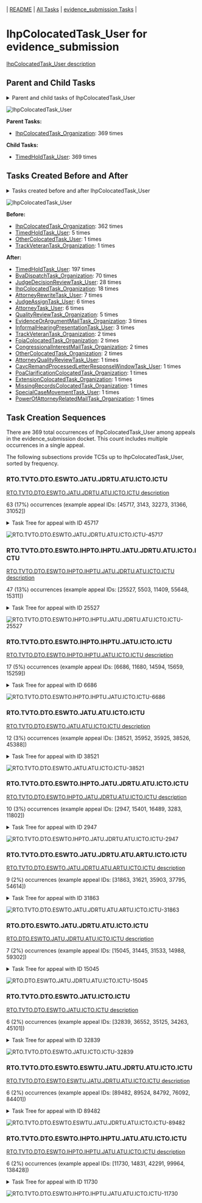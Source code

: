 <!-- DO NOT EDIT THIS FILE.  This file is autogenerated. -->
| [README](../README.md) | [All Tasks](../alltasks.md) | [evidence_submission Tasks](tasklist.md) |

# IhpColocatedTask_User for evidence_submission

[IhpColocatedTask_User description](../descr/IhpColocatedTask_User.md)

## Parent and Child Tasks

<details><summary markdown='span'>Parent and child tasks of IhpColocatedTask_User
</summary>

```
digraph G {
rankdir=LR;
node [shape=box]
"IhpColocatedTask_User" -> "TimedHoldTask_User" [label=369]
"IhpColocatedTask_Organization" -> "IhpColocatedTask_User" [label=369]
}
```
</details>

![IhpColocatedTask_User](dot/IhpColocatedTask_User-parentchild.dot.png)

**Parent Tasks:**

   * [IhpColocatedTask_Organization](IhpColocatedTask_Organization.md): 369 times

**Child Tasks:**

   * [TimedHoldTask_User](TimedHoldTask_User.md): 369 times

## Tasks Created Before and After

<details><summary markdown='span'>Tasks created before and after IhpColocatedTask_User</summary>

```
digraph G {
rankdir=LR;

"IhpColocatedTask_User" -> "TimedHoldTask_User" [label=197]
"IhpColocatedTask_User" -> "BvaDispatchTask_Organization" [label=70]
"IhpColocatedTask_User" -> "JudgeDecisionReviewTask_User" [label=28]
"IhpColocatedTask_User" -> "IhpColocatedTask_Organization" [label=18]
"IhpColocatedTask_User" -> "AttorneyRewriteTask_User" [label=7]
"IhpColocatedTask_User" -> "JudgeAssignTask_User" [label=6]
"IhpColocatedTask_User" -> "AttorneyTask_User" [label=6]
"IhpColocatedTask_User" -> "QualityReviewTask_Organization" [label=5]
"IhpColocatedTask_User" -> "InformalHearingPresentationTask_User" [label=3]
"IhpColocatedTask_User" -> "EvidenceOrArgumentMailTask_Organization" [label=3]
"IhpColocatedTask_User" -> "TrackVeteranTask_Organization" [label=2]
"IhpColocatedTask_User" -> "OtherColocatedTask_Organization" [label=2]
"IhpColocatedTask_User" -> "FoiaColocatedTask_Organization" [label=2]
"IhpColocatedTask_User" -> "CongressionalInterestMailTask_Organization" [label=2]
"IhpColocatedTask_User" -> "SpecialCaseMovementTask_User" [label=1]
"IhpColocatedTask_User" -> "PowerOfAttorneyRelatedMailTask_Organization" [label=1]
"IhpColocatedTask_User" -> "PoaClarificationColocatedTask_Organization" [label=1]
"IhpColocatedTask_User" -> "MissingRecordsColocatedTask_Organization" [label=1]
"IhpColocatedTask_User" -> "ExtensionColocatedTask_Organization" [label=1]
"IhpColocatedTask_User" -> "CavcRemandProcessedLetterResponseWindowTask_User" [label=1]
"IhpColocatedTask_User" -> "AttorneyQualityReviewTask_User" [label=1]
"IhpColocatedTask_Organization" -> "IhpColocatedTask_User" [label=362]
"TimedHoldTask_User" -> "IhpColocatedTask_User" [label=5]
"TrackVeteranTask_Organization" -> "IhpColocatedTask_User" [label=1]
"OtherColocatedTask_User" -> "IhpColocatedTask_User" [label=1]
}
```
</details>

![IhpColocatedTask_User](dot/IhpColocatedTask_User.dot.png)

**Before:**

   * [IhpColocatedTask_Organization](IhpColocatedTask_Organization.md): 362 times
   * [TimedHoldTask_User](TimedHoldTask_User.md): 5 times
   * [OtherColocatedTask_User](OtherColocatedTask_User.md): 1 times
   * [TrackVeteranTask_Organization](TrackVeteranTask_Organization.md): 1 times

**After:**

   * [TimedHoldTask_User](TimedHoldTask_User.md): 197 times
   * [BvaDispatchTask_Organization](BvaDispatchTask_Organization.md): 70 times
   * [JudgeDecisionReviewTask_User](JudgeDecisionReviewTask_User.md): 28 times
   * [IhpColocatedTask_Organization](IhpColocatedTask_Organization.md): 18 times
   * [AttorneyRewriteTask_User](AttorneyRewriteTask_User.md): 7 times
   * [JudgeAssignTask_User](JudgeAssignTask_User.md): 6 times
   * [AttorneyTask_User](AttorneyTask_User.md): 6 times
   * [QualityReviewTask_Organization](QualityReviewTask_Organization.md): 5 times
   * [EvidenceOrArgumentMailTask_Organization](EvidenceOrArgumentMailTask_Organization.md): 3 times
   * [InformalHearingPresentationTask_User](InformalHearingPresentationTask_User.md): 3 times
   * [TrackVeteranTask_Organization](TrackVeteranTask_Organization.md): 2 times
   * [FoiaColocatedTask_Organization](FoiaColocatedTask_Organization.md): 2 times
   * [CongressionalInterestMailTask_Organization](CongressionalInterestMailTask_Organization.md): 2 times
   * [OtherColocatedTask_Organization](OtherColocatedTask_Organization.md): 2 times
   * [AttorneyQualityReviewTask_User](AttorneyQualityReviewTask_User.md): 1 times
   * [CavcRemandProcessedLetterResponseWindowTask_User](CavcRemandProcessedLetterResponseWindowTask_User.md): 1 times
   * [PoaClarificationColocatedTask_Organization](PoaClarificationColocatedTask_Organization.md): 1 times
   * [ExtensionColocatedTask_Organization](ExtensionColocatedTask_Organization.md): 1 times
   * [MissingRecordsColocatedTask_Organization](MissingRecordsColocatedTask_Organization.md): 1 times
   * [SpecialCaseMovementTask_User](SpecialCaseMovementTask_User.md): 1 times
   * [PowerOfAttorneyRelatedMailTask_Organization](PowerOfAttorneyRelatedMailTask_Organization.md): 1 times

## Task Creation Sequences

There are 369 total occurrences of IhpColocatedTask_User among appeals in the evidence_submission docket.  This count includes multiple occurrences in a single appeal.

The following subsections provide TCSs up to IhpColocatedTask_User, sorted by frequency.

### RTO.TVTO.DTO.ESWTO.JATU.JDRTU.ATU.ICTO.ICTU

[RTO.TVTO.DTO.ESWTO.JATU.JDRTU.ATU.ICTO.ICTU description](../descr/RTO.TVTO.DTO.ESWTO.JATU.JDRTU.ATU.ICTO.ICTU.md)

63 (17%) occurrences (example appeal IDs: [45717, 3143, 32273, 31366, 31052])

<details><summary markdown='span'>Task Tree for appeal with ID 45717</summary>

```
@startuml
skinparam {
  ObjectBorderColor #555
  ObjectBorderThickness 0
  ObjectFontStyle bold
  ObjectFontSize 14
  ObjectAttributeFontColor #333
  ObjectAttributeFontSize 12
}
  object 0.RootTask #8dd3c7 {
Organization
}
  object 1.TrackVeteranTask #bebada {
Organization
}
  object 2.DistributionTask #ffffb3 {
Organization
}
  object 3.EvidenceSubmissionWindowTask #fccde5 {
Organization
}
  object 4.JudgeAssignTask #ccebc5 {
User
}
  object 5.JudgeDecisionReviewTask #d9d9d9 {
User
}
  object 6.AttorneyTask #bc80bd {
User
}
  object 7.IhpColocatedTask #bc80bd {
Organization
}
  object 8.IhpColocatedTask #bc80bd {
User  <back:white>    </back>
}
  object 9.IhpColocatedTask #bc80bd {
Organization
}
  object 10.IhpColocatedTask #bc80bd {
User  <back:white>    </back>
}
  object 11.TimedHoldTask #fccde5 {
User
}
  object 12.BvaDispatchTask #b3de69 {
Organization
}
  object 13.BvaDispatchTask #b3de69 {
User
}
0.RootTask -- 1.TrackVeteranTask
0.RootTask -- 2.DistributionTask
2.DistributionTask -- 3.EvidenceSubmissionWindowTask
0.RootTask -- 4.JudgeAssignTask
0.RootTask -- 5.JudgeDecisionReviewTask
5.JudgeDecisionReviewTask -- 6.AttorneyTask
6.AttorneyTask -- 7.IhpColocatedTask
7.IhpColocatedTask -- 8.IhpColocatedTask
6.AttorneyTask -- 9.IhpColocatedTask
9.IhpColocatedTask -- 10.IhpColocatedTask
10.IhpColocatedTask -- 11.TimedHoldTask
0.RootTask -- 12.BvaDispatchTask
12.BvaDispatchTask -- 13.BvaDispatchTask
@enduml
```
</details>

![RTO.TVTO.DTO.ESWTO.JATU.JDRTU.ATU.ICTO.ICTU-45717](uml/RTO.TVTO.DTO.ESWTO.JATU.JDRTU.ATU.ICTO.ICTU-45717.png)

### RTO.TVTO.DTO.ESWTO.IHPTO.IHPTU.JATU.JDRTU.ATU.ICTO.ICTU

[RTO.TVTO.DTO.ESWTO.IHPTO.IHPTU.JATU.JDRTU.ATU.ICTO.ICTU description](../descr/RTO.TVTO.DTO.ESWTO.IHPTO.IHPTU.JATU.JDRTU.ATU.ICTO.ICTU.md)

47 (13%) occurrences (example appeal IDs: [25527, 5503, 11409, 55648, 15311])

<details><summary markdown='span'>Task Tree for appeal with ID 25527</summary>

```
@startuml
skinparam {
  ObjectBorderColor #555
  ObjectBorderThickness 0
  ObjectFontStyle bold
  ObjectFontSize 14
  ObjectAttributeFontColor #333
  ObjectAttributeFontSize 12
}
  object 0.RootTask #8dd3c7 {
Organization
}
  object 1.TrackVeteranTask #bebada {
Organization
}
  object 2.DistributionTask #ffffb3 {
Organization
}
  object 3.EvidenceSubmissionWindowTask #fccde5 {
Organization
}
  object 4.InformalHearingPresentationTask #fdb462 {
Organization
}
  object 5.InformalHearingPresentationTask #fdb462 {
User
}
  object 6.JudgeAssignTask #ccebc5 {
User
}
  object 7.JudgeDecisionReviewTask #d9d9d9 {
User
}
  object 8.AttorneyTask #bc80bd {
User
}
  object 9.IhpColocatedTask #bc80bd {
Organization
}
  object 10.IhpColocatedTask #bc80bd {
User  <back:white>    </back>
}
  object 11.BvaDispatchTask #b3de69 {
Organization
}
  object 12.BvaDispatchTask #b3de69 {
User
}
0.RootTask -- 1.TrackVeteranTask
0.RootTask -- 2.DistributionTask
2.DistributionTask -- 3.EvidenceSubmissionWindowTask
2.DistributionTask -- 4.InformalHearingPresentationTask
4.InformalHearingPresentationTask -- 5.InformalHearingPresentationTask
0.RootTask -- 6.JudgeAssignTask
0.RootTask -- 7.JudgeDecisionReviewTask
7.JudgeDecisionReviewTask -- 8.AttorneyTask
8.AttorneyTask -- 9.IhpColocatedTask
9.IhpColocatedTask -- 10.IhpColocatedTask
0.RootTask -- 11.BvaDispatchTask
11.BvaDispatchTask -- 12.BvaDispatchTask
@enduml
```
</details>

![RTO.TVTO.DTO.ESWTO.IHPTO.IHPTU.JATU.JDRTU.ATU.ICTO.ICTU-25527](uml/RTO.TVTO.DTO.ESWTO.IHPTO.IHPTU.JATU.JDRTU.ATU.ICTO.ICTU-25527.png)

### RTO.TVTO.DTO.ESWTO.IHPTO.IHPTU.JATU.ICTO.ICTU

[RTO.TVTO.DTO.ESWTO.IHPTO.IHPTU.JATU.ICTO.ICTU description](../descr/RTO.TVTO.DTO.ESWTO.IHPTO.IHPTU.JATU.ICTO.ICTU.md)

17 (5%) occurrences (example appeal IDs: [6686, 11680, 14594, 15659, 15259])

<details><summary markdown='span'>Task Tree for appeal with ID 6686</summary>

```
@startuml
skinparam {
  ObjectBorderColor #555
  ObjectBorderThickness 0
  ObjectFontStyle bold
  ObjectFontSize 14
  ObjectAttributeFontColor #333
  ObjectAttributeFontSize 12
}
  object 0.RootTask #8dd3c7 {
Organization
}
  object 1.TrackVeteranTask #bebada {
Organization
}
  object 2.DistributionTask #ffffb3 {
Organization
}
  object 3.EvidenceSubmissionWindowTask #fccde5 {
Organization
}
  object 4.InformalHearingPresentationTask #fdb462 {
Organization
}
  object 5.InformalHearingPresentationTask #fdb462 {
User
}
  object 6.InformalHearingPresentationTask #fdb462 {
User
}
  object 7.JudgeAssignTask #ccebc5 {
User
}
  object 8.JudgeDecisionReviewTask #d9d9d9 {
User
}
  object 9.AttorneyTask #bc80bd {
User
}
  object 10.IhpColocatedTask #bc80bd {
Organization
}
  object 11.IhpColocatedTask #bc80bd {
User  <back:white>    </back>
}
  object 12.TimedHoldTask #fccde5 {
User
}
  object 13.TimedHoldTask #fccde5 {
User
}
  object 14.TimedHoldTask #fccde5 {
User
}
  object 15.TimedHoldTask #fccde5 {
User
}
  object 16.TimedHoldTask #fccde5 {
User
}
  object 17.TimedHoldTask #fccde5 {
User
}
  object 18.JudgeAssignTask #ccebc5 {
User
}
  object 19.JudgeDecisionReviewTask #d9d9d9 {
User
}
  object 20.AttorneyTask #bc80bd {
User
}
  object 21.BvaDispatchTask #b3de69 {
Organization
}
  object 22.BvaDispatchTask #b3de69 {
User
}
0.RootTask -- 1.TrackVeteranTask
0.RootTask -- 2.DistributionTask
2.DistributionTask -- 3.EvidenceSubmissionWindowTask
2.DistributionTask -- 4.InformalHearingPresentationTask
4.InformalHearingPresentationTask -- 5.InformalHearingPresentationTask
4.InformalHearingPresentationTask -- 6.InformalHearingPresentationTask
0.RootTask -- 7.JudgeAssignTask
0.RootTask -- 8.JudgeDecisionReviewTask
8.JudgeDecisionReviewTask -- 9.AttorneyTask
9.AttorneyTask -- 10.IhpColocatedTask
10.IhpColocatedTask -- 11.IhpColocatedTask
11.IhpColocatedTask -- 12.TimedHoldTask
11.IhpColocatedTask -- 13.TimedHoldTask
11.IhpColocatedTask -- 14.TimedHoldTask
11.IhpColocatedTask -- 15.TimedHoldTask
11.IhpColocatedTask -- 16.TimedHoldTask
11.IhpColocatedTask -- 17.TimedHoldTask
0.RootTask -- 18.JudgeAssignTask
0.RootTask -- 19.JudgeDecisionReviewTask
19.JudgeDecisionReviewTask -- 20.AttorneyTask
0.RootTask -- 21.BvaDispatchTask
21.BvaDispatchTask -- 22.BvaDispatchTask
@enduml
```
</details>

![RTO.TVTO.DTO.ESWTO.IHPTO.IHPTU.JATU.ICTO.ICTU-6686](uml/RTO.TVTO.DTO.ESWTO.IHPTO.IHPTU.JATU.ICTO.ICTU-6686.png)

### RTO.TVTO.DTO.ESWTO.JATU.ATU.ICTO.ICTU

[RTO.TVTO.DTO.ESWTO.JATU.ATU.ICTO.ICTU description](../descr/RTO.TVTO.DTO.ESWTO.JATU.ATU.ICTO.ICTU.md)

12 (3%) occurrences (example appeal IDs: [38521, 35952, 35925, 38526, 45388])

<details><summary markdown='span'>Task Tree for appeal with ID 38521</summary>

```
@startuml
skinparam {
  ObjectBorderColor #555
  ObjectBorderThickness 0
  ObjectFontStyle bold
  ObjectFontSize 14
  ObjectAttributeFontColor #333
  ObjectAttributeFontSize 12
}
  object 0.RootTask #8dd3c7 {
Organization
}
  object 1.TrackVeteranTask #bebada {
Organization
}
  object 2.DistributionTask #ffffb3 {
Organization
}
  object 3.EvidenceSubmissionWindowTask #fccde5 {
Organization
}
  object 4.JudgeAssignTask #ccebc5 {
User
}
  object 5.JudgeDecisionReviewTask #d9d9d9 {
User
}
  object 6.AttorneyTask #bc80bd {
User
}
  object 7.IhpColocatedTask #bc80bd {
Organization
}
  object 8.IhpColocatedTask #bc80bd {
User  <back:white>    </back>
}
  object 9.TimedHoldTask #fccde5 {
User
}
  object 10.JudgeDecisionReviewTask #d9d9d9 {
User
}
  object 11.JudgeDecisionReviewTask #d9d9d9 {
User
}
  object 12.BvaDispatchTask #b3de69 {
Organization
}
  object 13.BvaDispatchTask #b3de69 {
User
}
0.RootTask -- 1.TrackVeteranTask
0.RootTask -- 2.DistributionTask
2.DistributionTask -- 3.EvidenceSubmissionWindowTask
0.RootTask -- 4.JudgeAssignTask
0.RootTask -- 5.JudgeDecisionReviewTask
11.JudgeDecisionReviewTask -- 6.AttorneyTask
6.AttorneyTask -- 7.IhpColocatedTask
7.IhpColocatedTask -- 8.IhpColocatedTask
8.IhpColocatedTask -- 9.TimedHoldTask
0.RootTask -- 10.JudgeDecisionReviewTask
0.RootTask -- 11.JudgeDecisionReviewTask
0.RootTask -- 12.BvaDispatchTask
12.BvaDispatchTask -- 13.BvaDispatchTask
@enduml
```
</details>

![RTO.TVTO.DTO.ESWTO.JATU.ATU.ICTO.ICTU-38521](uml/RTO.TVTO.DTO.ESWTO.JATU.ATU.ICTO.ICTU-38521.png)

### RTO.TVTO.DTO.ESWTO.IHPTO.JATU.JDRTU.ATU.ICTO.ICTU

[RTO.TVTO.DTO.ESWTO.IHPTO.JATU.JDRTU.ATU.ICTO.ICTU description](../descr/RTO.TVTO.DTO.ESWTO.IHPTO.JATU.JDRTU.ATU.ICTO.ICTU.md)

10 (3%) occurrences (example appeal IDs: [2947, 15401, 16489, 3283, 11802])

<details><summary markdown='span'>Task Tree for appeal with ID 2947</summary>

```
@startuml
skinparam {
  ObjectBorderColor #555
  ObjectBorderThickness 0
  ObjectFontStyle bold
  ObjectFontSize 14
  ObjectAttributeFontColor #333
  ObjectAttributeFontSize 12
}
  object 0.RootTask #8dd3c7 {
Organization
}
  object 1.TrackVeteranTask #bebada {
Organization
}
  object 2.DistributionTask #ffffb3 {
Organization
}
  object 3.EvidenceSubmissionWindowTask #fccde5 {
Organization
}
  object 4.InformalHearingPresentationTask #fdb462 {
Organization
}
  object 5.InformalHearingPresentationTask #fdb462 {
User
}
  object 6.JudgeAssignTask #ccebc5 {
User
}
  object 7.JudgeDecisionReviewTask #d9d9d9 {
User
}
  object 8.AttorneyTask #bc80bd {
User
}
  object 9.IhpColocatedTask #bc80bd {
Organization
}
  object 10.IhpColocatedTask #bc80bd {
User  <back:white>    </back>
}
  object 11.IhpColocatedTask #bc80bd {
User  <back:white>    </back>
}
  object 12.TimedHoldTask #fccde5 {
User
}
  object 13.TimedHoldTask #fccde5 {
User
}
  object 14.TimedHoldTask #fccde5 {
User
}
  object 15.BvaDispatchTask #b3de69 {
Organization
}
  object 16.BvaDispatchTask #b3de69 {
User
}
  object 17.BvaDispatchTask #b3de69 {
User
}
  object 18.BvaDispatchTask #b3de69 {
User
}
0.RootTask -- 1.TrackVeteranTask
0.RootTask -- 2.DistributionTask
2.DistributionTask -- 3.EvidenceSubmissionWindowTask
2.DistributionTask -- 4.InformalHearingPresentationTask
4.InformalHearingPresentationTask -- 5.InformalHearingPresentationTask
0.RootTask -- 6.JudgeAssignTask
0.RootTask -- 7.JudgeDecisionReviewTask
7.JudgeDecisionReviewTask -- 8.AttorneyTask
8.AttorneyTask -- 9.IhpColocatedTask
9.IhpColocatedTask -- 10.IhpColocatedTask
9.IhpColocatedTask -- 11.IhpColocatedTask
11.IhpColocatedTask -- 12.TimedHoldTask
11.IhpColocatedTask -- 13.TimedHoldTask
11.IhpColocatedTask -- 14.TimedHoldTask
0.RootTask -- 15.BvaDispatchTask
15.BvaDispatchTask -- 16.BvaDispatchTask
15.BvaDispatchTask -- 17.BvaDispatchTask
15.BvaDispatchTask -- 18.BvaDispatchTask
@enduml
```
</details>

![RTO.TVTO.DTO.ESWTO.IHPTO.JATU.JDRTU.ATU.ICTO.ICTU-2947](uml/RTO.TVTO.DTO.ESWTO.IHPTO.JATU.JDRTU.ATU.ICTO.ICTU-2947.png)

### RTO.TVTO.DTO.ESWTO.JATU.JDRTU.ATU.ARTU.ICTO.ICTU

[RTO.TVTO.DTO.ESWTO.JATU.JDRTU.ATU.ARTU.ICTO.ICTU description](../descr/RTO.TVTO.DTO.ESWTO.JATU.JDRTU.ATU.ARTU.ICTO.ICTU.md)

9 (2%) occurrences (example appeal IDs: [31863, 31621, 35903, 37795, 54614])

<details><summary markdown='span'>Task Tree for appeal with ID 31863</summary>

```
@startuml
skinparam {
  ObjectBorderColor #555
  ObjectBorderThickness 0
  ObjectFontStyle bold
  ObjectFontSize 14
  ObjectAttributeFontColor #333
  ObjectAttributeFontSize 12
}
  object 0.RootTask #8dd3c7 {
Organization
}
  object 1.TrackVeteranTask #bebada {
Organization
}
  object 2.DistributionTask #ffffb3 {
Organization
}
  object 3.EvidenceSubmissionWindowTask #fccde5 {
Organization
}
  object 4.JudgeAssignTask #ccebc5 {
User
}
  object 5.JudgeDecisionReviewTask #d9d9d9 {
User
}
  object 6.AttorneyTask #bc80bd {
User
}
  object 7.AttorneyRewriteTask #b3de69 {
User
}
  object 8.IhpColocatedTask #bc80bd {
Organization
}
  object 9.IhpColocatedTask #bc80bd {
User  <back:white>    </back>
}
  object 10.TimedHoldTask #fccde5 {
User
}
  object 11.TimedHoldTask #fccde5 {
User
}
  object 12.BvaDispatchTask #b3de69 {
Organization
}
  object 13.BvaDispatchTask #b3de69 {
User
}
0.RootTask -- 1.TrackVeteranTask
0.RootTask -- 2.DistributionTask
2.DistributionTask -- 3.EvidenceSubmissionWindowTask
0.RootTask -- 4.JudgeAssignTask
0.RootTask -- 5.JudgeDecisionReviewTask
5.JudgeDecisionReviewTask -- 6.AttorneyTask
5.JudgeDecisionReviewTask -- 7.AttorneyRewriteTask
7.AttorneyRewriteTask -- 8.IhpColocatedTask
8.IhpColocatedTask -- 9.IhpColocatedTask
9.IhpColocatedTask -- 10.TimedHoldTask
9.IhpColocatedTask -- 11.TimedHoldTask
0.RootTask -- 12.BvaDispatchTask
12.BvaDispatchTask -- 13.BvaDispatchTask
@enduml
```
</details>

![RTO.TVTO.DTO.ESWTO.JATU.JDRTU.ATU.ARTU.ICTO.ICTU-31863](uml/RTO.TVTO.DTO.ESWTO.JATU.JDRTU.ATU.ARTU.ICTO.ICTU-31863.png)

### RTO.DTO.ESWTO.JATU.JDRTU.ATU.ICTO.ICTU

[RTO.DTO.ESWTO.JATU.JDRTU.ATU.ICTO.ICTU description](../descr/RTO.DTO.ESWTO.JATU.JDRTU.ATU.ICTO.ICTU.md)

7 (2%) occurrences (example appeal IDs: [15045, 31445, 31533, 14988, 59302])

<details><summary markdown='span'>Task Tree for appeal with ID 15045</summary>

```
@startuml
skinparam {
  ObjectBorderColor #555
  ObjectBorderThickness 0
  ObjectFontStyle bold
  ObjectFontSize 14
  ObjectAttributeFontColor #333
  ObjectAttributeFontSize 12
}
  object 0.RootTask #8dd3c7 {
Organization
}
  object 1.DistributionTask #ffffb3 {
Organization
}
  object 2.EvidenceSubmissionWindowTask #fccde5 {
Organization
}
  object 3.JudgeAssignTask #ccebc5 {
User
}
  object 4.JudgeDecisionReviewTask #d9d9d9 {
User
}
  object 5.AttorneyTask #bc80bd {
User
}
  object 6.IhpColocatedTask #bc80bd {
Organization
}
  object 7.IhpColocatedTask #bc80bd {
User  <back:white>    </back>
}
  object 8.TimedHoldTask #fccde5 {
User
}
  object 9.TrackVeteranTask #bebada {
Organization
}
  object 10.InformalHearingPresentationTask #fdb462 {
Organization
}
  object 11.TimedHoldTask #fccde5 {
User
}
  object 12.BvaDispatchTask #b3de69 {
Organization
}
  object 13.BvaDispatchTask #b3de69 {
User
}
0.RootTask -- 1.DistributionTask
1.DistributionTask -- 2.EvidenceSubmissionWindowTask
0.RootTask -- 3.JudgeAssignTask
0.RootTask -- 4.JudgeDecisionReviewTask
4.JudgeDecisionReviewTask -- 5.AttorneyTask
5.AttorneyTask -- 6.IhpColocatedTask
6.IhpColocatedTask -- 7.IhpColocatedTask
7.IhpColocatedTask -- 8.TimedHoldTask
0.RootTask -- 9.TrackVeteranTask
0.RootTask -- 10.InformalHearingPresentationTask
7.IhpColocatedTask -- 11.TimedHoldTask
0.RootTask -- 12.BvaDispatchTask
12.BvaDispatchTask -- 13.BvaDispatchTask
@enduml
```
</details>

![RTO.DTO.ESWTO.JATU.JDRTU.ATU.ICTO.ICTU-15045](uml/RTO.DTO.ESWTO.JATU.JDRTU.ATU.ICTO.ICTU-15045.png)

### RTO.TVTO.DTO.ESWTO.JATU.ICTO.ICTU

[RTO.TVTO.DTO.ESWTO.JATU.ICTO.ICTU description](../descr/RTO.TVTO.DTO.ESWTO.JATU.ICTO.ICTU.md)

6 (2%) occurrences (example appeal IDs: [32839, 36552, 35125, 34263, 45101])

<details><summary markdown='span'>Task Tree for appeal with ID 32839</summary>

```
@startuml
skinparam {
  ObjectBorderColor #555
  ObjectBorderThickness 0
  ObjectFontStyle bold
  ObjectFontSize 14
  ObjectAttributeFontColor #333
  ObjectAttributeFontSize 12
}
  object 0.RootTask #8dd3c7 {
Organization
}
  object 1.TrackVeteranTask #bebada {
Organization
}
  object 2.DistributionTask #ffffb3 {
Organization
}
  object 3.EvidenceSubmissionWindowTask #fccde5 {
Organization
}
  object 4.JudgeAssignTask #ccebc5 {
User
}
  object 5.IhpColocatedTask #bc80bd {
Organization
}
  object 6.IhpColocatedTask #bc80bd {
User  <back:white>    </back>
}
  object 7.TimedHoldTask #fccde5 {
User
}
  object 8.TimedHoldTask #fccde5 {
User
}
  object 9.JudgeDecisionReviewTask #d9d9d9 {
User
}
  object 10.AttorneyTask #bc80bd {
User
}
  object 11.JudgeAssignTask #ccebc5 {
User
}
  object 12.JudgeDecisionReviewTask #d9d9d9 {
User
}
  object 13.AttorneyTask #bc80bd {
User
}
  object 14.OtherColocatedTask #80b1d3 {
Organization
}
  object 15.OtherColocatedTask #80b1d3 {
User
}
  object 16.TimedHoldTask #fccde5 {
User
}
0.RootTask -- 1.TrackVeteranTask
0.RootTask -- 2.DistributionTask
2.DistributionTask -- 3.EvidenceSubmissionWindowTask
0.RootTask -- 4.JudgeAssignTask
4.JudgeAssignTask -- 5.IhpColocatedTask
5.IhpColocatedTask -- 6.IhpColocatedTask
6.IhpColocatedTask -- 7.TimedHoldTask
6.IhpColocatedTask -- 8.TimedHoldTask
0.RootTask -- 9.JudgeDecisionReviewTask
9.JudgeDecisionReviewTask -- 10.AttorneyTask
0.RootTask -- 11.JudgeAssignTask
0.RootTask -- 12.JudgeDecisionReviewTask
12.JudgeDecisionReviewTask -- 13.AttorneyTask
13.AttorneyTask -- 14.OtherColocatedTask
14.OtherColocatedTask -- 15.OtherColocatedTask
15.OtherColocatedTask -- 16.TimedHoldTask
@enduml
```
</details>

![RTO.TVTO.DTO.ESWTO.JATU.ICTO.ICTU-32839](uml/RTO.TVTO.DTO.ESWTO.JATU.ICTO.ICTU-32839.png)

### RTO.TVTO.DTO.ESWTO.ESWTU.JATU.JDRTU.ATU.ICTO.ICTU

[RTO.TVTO.DTO.ESWTO.ESWTU.JATU.JDRTU.ATU.ICTO.ICTU description](../descr/RTO.TVTO.DTO.ESWTO.ESWTU.JATU.JDRTU.ATU.ICTO.ICTU.md)

6 (2%) occurrences (example appeal IDs: [89482, 89524, 84792, 76092, 84401])

<details><summary markdown='span'>Task Tree for appeal with ID 89482</summary>

```
@startuml
skinparam {
  ObjectBorderColor #555
  ObjectBorderThickness 0
  ObjectFontStyle bold
  ObjectFontSize 14
  ObjectAttributeFontColor #333
  ObjectAttributeFontSize 12
}
  object 0.RootTask #8dd3c7 {
Organization
}
  object 1.TrackVeteranTask #bebada {
Organization
}
  object 2.DistributionTask #ffffb3 {
Organization
}
  object 3.EvidenceSubmissionWindowTask #fccde5 {
Organization
}
  object 4.EvidenceSubmissionWindowTask #fccde5 {
User
}
  object 5.JudgeAssignTask #ccebc5 {
User
}
  object 6.JudgeDecisionReviewTask #d9d9d9 {
User
}
  object 7.AttorneyTask #bc80bd {
User
}
  object 8.IhpColocatedTask #bc80bd {
Organization
}
  object 9.IhpColocatedTask #bc80bd {
User  <back:white>    </back>
}
  object 10.BvaDispatchTask #b3de69 {
Organization
}
  object 11.BvaDispatchTask #b3de69 {
User
}
  object 12.JudgeDispatchReturnTask #ffffb3 {
User
}
0.RootTask -- 1.TrackVeteranTask
0.RootTask -- 2.DistributionTask
2.DistributionTask -- 3.EvidenceSubmissionWindowTask
3.EvidenceSubmissionWindowTask -- 4.EvidenceSubmissionWindowTask
0.RootTask -- 5.JudgeAssignTask
0.RootTask -- 6.JudgeDecisionReviewTask
6.JudgeDecisionReviewTask -- 7.AttorneyTask
7.AttorneyTask -- 8.IhpColocatedTask
8.IhpColocatedTask -- 9.IhpColocatedTask
0.RootTask -- 10.BvaDispatchTask
10.BvaDispatchTask -- 11.BvaDispatchTask
11.BvaDispatchTask -- 12.JudgeDispatchReturnTask
@enduml
```
</details>

![RTO.TVTO.DTO.ESWTO.ESWTU.JATU.JDRTU.ATU.ICTO.ICTU-89482](uml/RTO.TVTO.DTO.ESWTO.ESWTU.JATU.JDRTU.ATU.ICTO.ICTU-89482.png)

### RTO.TVTO.DTO.ESWTO.IHPTO.IHPTU.JATU.ATU.ICTO.ICTU

[RTO.TVTO.DTO.ESWTO.IHPTO.IHPTU.JATU.ATU.ICTO.ICTU description](../descr/RTO.TVTO.DTO.ESWTO.IHPTO.IHPTU.JATU.ATU.ICTO.ICTU.md)

6 (2%) occurrences (example appeal IDs: [11730, 14831, 42291, 99964, 138428])

<details><summary markdown='span'>Task Tree for appeal with ID 11730</summary>

```
@startuml
skinparam {
  ObjectBorderColor #555
  ObjectBorderThickness 0
  ObjectFontStyle bold
  ObjectFontSize 14
  ObjectAttributeFontColor #333
  ObjectAttributeFontSize 12
}
  object 0.RootTask #8dd3c7 {
Organization
}
  object 1.TrackVeteranTask #bebada {
Organization
}
  object 2.DistributionTask #ffffb3 {
Organization
}
  object 3.EvidenceSubmissionWindowTask #fccde5 {
Organization
}
  object 4.InformalHearingPresentationTask #fdb462 {
Organization
}
  object 5.InformalHearingPresentationTask #fdb462 {
User
}
  object 6.InformalHearingPresentationTask #fdb462 {
User
}
  object 7.JudgeAssignTask #ccebc5 {
User
}
  object 8.JudgeDecisionReviewTask #d9d9d9 {
User
}
  object 9.AttorneyTask #bc80bd {
User
}
  object 10.IhpColocatedTask #bc80bd {
Organization
}
  object 11.IhpColocatedTask #bc80bd {
User  <back:white>    </back>
}
  object 12.TimedHoldTask #fccde5 {
User
}
  object 13.JudgeDecisionReviewTask #d9d9d9 {
User
}
  object 14.JudgeDecisionReviewTask #d9d9d9 {
User
}
  object 15.BvaDispatchTask #b3de69 {
Organization
}
  object 16.BvaDispatchTask #b3de69 {
User
}
0.RootTask -- 1.TrackVeteranTask
0.RootTask -- 2.DistributionTask
2.DistributionTask -- 3.EvidenceSubmissionWindowTask
2.DistributionTask -- 4.InformalHearingPresentationTask
4.InformalHearingPresentationTask -- 5.InformalHearingPresentationTask
4.InformalHearingPresentationTask -- 6.InformalHearingPresentationTask
0.RootTask -- 7.JudgeAssignTask
0.RootTask -- 8.JudgeDecisionReviewTask
14.JudgeDecisionReviewTask -- 9.AttorneyTask
9.AttorneyTask -- 10.IhpColocatedTask
10.IhpColocatedTask -- 11.IhpColocatedTask
11.IhpColocatedTask -- 12.TimedHoldTask
0.RootTask -- 13.JudgeDecisionReviewTask
0.RootTask -- 14.JudgeDecisionReviewTask
0.RootTask -- 15.BvaDispatchTask
15.BvaDispatchTask -- 16.BvaDispatchTask
@enduml
```
</details>

![RTO.TVTO.DTO.ESWTO.IHPTO.IHPTU.JATU.ATU.ICTO.ICTU-11730](uml/RTO.TVTO.DTO.ESWTO.IHPTO.IHPTU.JATU.ATU.ICTO.ICTU-11730.png)

